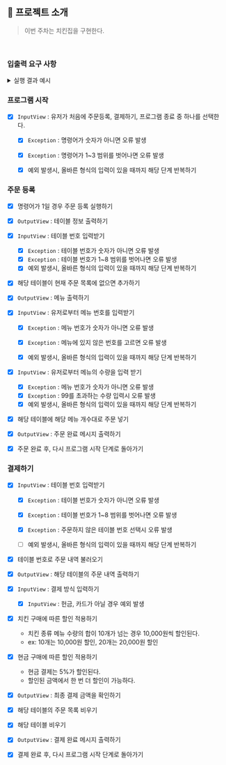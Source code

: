 ## 🚀 프로젝트 소개
> 이번 주차는 치킨집을 구현한다.
>
<br>

### 입출력 요구 사항

<details>
    <summary>실행 결과 예시</summary>
    <div markdown="1">

```

```

<br>
</div>
</details>

### 프로그램 시작
- [x] `InputView` : 유저가 처음에 주문등록, 결제하기, 프로그램 종료 중 하나를 선택한다.
  - [x] `Exception` : 명령어가 숫자가 아니면 오류 발생
  - [x] `Exception` : 명령어가 1~3 범위를 벗어나면 오류 발생
  - [x] 예외 발생시, 올바른 형식의 입력이 있을 때까지 해당 단계 반복하기


### 주문 등록
- [x] 명령어가 1일 경우 주문 등록 실행하기

- [x] `OutputView` : 테이블 정보 출력하기

- [x] `InputView` : 테이블 번호 입력받기
  - [x] `Exception` : 테이블 번호가 숫자가 아니면 오류 발생
  - [x] `Exception` : 테이블 번호가 1~8 범위를 벗어나면 오류 발생
  - [x] 예외 발생시, 올바른 형식의 입력이 있을 때까지 해당 단계 반복하기

- [x] 해당 테이블이 현재 주문 목록에 없으면 추가하기

- [x] `OutputView` : 메뉴 출력하기
- [x] `InputView` : 유저로부터 메뉴 번호를 입력받기
  - [x] `Exception` : 메뉴 번호가 숫자가 아니면 오류 발생
  - [x] `Exception` : 메뉴에 있지 않은 번호를 고르면 오류 발생
  - [x] 예외 발생시, 올바른 형식의 입력이 있을 때까지 해당 단계 반복하기


- [x] `InputView` : 유저로부터 메뉴의 수량을 입력 받기
  - [x] `Exception` : 메뉴 번호가 숫자가 아니면 오류 발생
  - [x] `Exception` : 99를 초과하는 수량 입력시 오류 발생
  - [x] 예외 발생시, 올바른 형식의 입력이 있을 때까지 해당 단계 반복하기

- [x] 해당 테이블에 해당 메뉴 개수대로 주문 넣기

- [x] `OutputView` : 주문 완료 메시지 출력하기
- [x] 주문 완료 후, 다시 프로그램 시작 단계로 돌아가기

### 결제하기
- [x] `InputView` : 테이블 번호 입력받기
  - [x] `Exception` : 테이블 번호가 숫자가 아니면 오류 발생
  - [x] `Exception` : 테이블 번호가 1~8 범위를 벗어나면 오류 발생
  - [x] `Exception` : 주문하지 않은 테이블 번호 선택시 오류 발생
  - [ ] 예외 발생시, 올바른 형식의 입력이 있을 때까지 해당 단계 반복하기


- [x] 테이블 번호로 주문 내역 불러오기
- [x] `OutputView` : 해당 테이블의 주문 내역 출력하기

- [x] `InputView` : 결제 방식 입력하기
  - [x] `InputView` : 헌금, 카드가 아닐 경우 예외 발생

- [x] 치킨 구매에 따른 할인 적용하기
  - 치킨 종류 메뉴 수량의 합이 10개가 넘는 경우 10,000원씩 할인된다.
  - ex: 10개는 10,000원 할인, 20개는 20,000원 할인
- [x] 현금 구매에 따른 할인 적용하기
  - 현금 결제는 5%가 할인된다.
  - 할인된 금액에서 한 번 더 할인이 가능하다.

- [x] `OutputView` : 최종 결제 금액을 확인하기

- [x] 해당 테이블의 주문 목록 비우기
- [x] 해당 테이블 비우기

- [x] `OutputView` : 결제 완료 메시지 출력하기

- [x] 결제 완료 후, 다시 프로그램 시작 단계로 돌아가기
